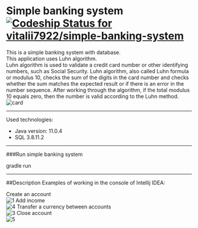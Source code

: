 # Simple banking system[![Codeship Status for vitalii7922/simple-banking-system](https://app.codeship.com/projects/b8123a96-d654-4e15-8aff-766bdf0b157a/status?branch=master)](https://app.codeship.com/projects/416244)
This is a simple banking system with database.\
This application uses Luhn algorithm. \
Luhn algorithm is used to validate a credit card number or other identifying numbers, such as Social Security. 
Luhn algorithm, also called Luhn formula or modulus 10, checks the sum of the digits in the card number and checks whether the sum matches the expected result or if there is an error in the number sequence. After working through the algorithm, if the total modulus 10 equals zero, then the number is valid according to the Luhn method.
![card](https://user-images.githubusercontent.com/51421459/97647517-8592b180-1a63-11eb-9f69-f4c40a2f7673.png)

__________  
Used technologies:
* Java version: 11.0.4
* SQL 3.8.11.2
__________ 
###Run simple banking system

gradle run
__________ 
##Description
Examples of working in the console of Intellij IDEA:

Create an account\
![1](https://user-images.githubusercontent.com/51421459/97646927-08b30800-1a62-11eb-84eb-535c5cc23c50.jpg)
Add income\
![4](https://user-images.githubusercontent.com/51421459/97646931-094b9e80-1a62-11eb-9f7f-bb241746f66c.jpg)
Transfer a currency between accounts\
![3](https://user-images.githubusercontent.com/51421459/97646929-094b9e80-1a62-11eb-9906-18fe285316a7.jpg)
Close account\
![5](https://user-images.githubusercontent.com/51421459/97646925-081a7180-1a62-11eb-8429-8a352a2d0ea9.jpg)